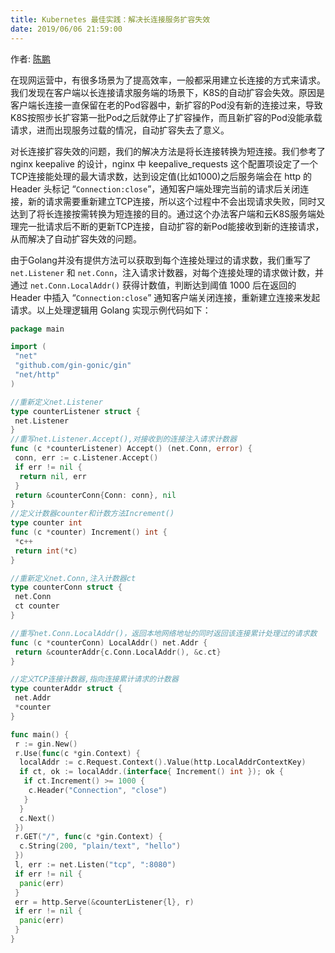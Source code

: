 ```yaml
---
title: Kubernetes 最佳实践：解决长连接服务扩容失效
date: 2019/06/06 21:59:00
---
```


作者: [陈鹏](https://imroc.io/)

在现网运营中，有很多场景为了提高效率，一般都采用建立长连接的方式来请求。我们发现在客户端以长连接请求服务端的场景下，K8S的自动扩容会失效。原因是客户端长连接一直保留在老的Pod容器中，新扩容的Pod没有新的连接过来，导致K8S按照步长扩容第一批Pod之后就停止了扩容操作，而且新扩容的Pod没能承载请求，进而出现服务过载的情况，自动扩容失去了意义。

对长连接扩容失效的问题，我们的解决方法是将长连接转换为短连接。我们参考了 nginx keepalive 的设计，nginx 中 keepalive_requests 这个配置项设定了一个TCP连接能处理的最大请求数，达到设定值(比如1000)之后服务端会在 http 的 Header 头标记 “`Connection:close`”，通知客户端处理完当前的请求后关闭连接，新的请求需要重新建立TCP连接，所以这个过程中不会出现请求失败，同时又达到了将长连接按需转换为短连接的目的。通过这个办法客户端和云K8S服务端处理完一批请求后不断的更新TCP连接，自动扩容的新Pod能接收到新的连接请求，从而解决了自动扩容失效的问题。

由于Golang并没有提供方法可以获取到每个连接处理过的请求数，我们重写了 `net.Listener` 和 `net.Conn`，注入请求计数器，对每个连接处理的请求做计数，并通过 `net.Conn.LocalAddr()` 获得计数值，判断达到阈值 1000 后在返回的 Header 中插入 “`Connection:close`” 通知客户端关闭连接，重新建立连接来发起请求。以上处理逻辑用 Golang 实现示例代码如下：

``` go
package main

import (
 "net"
 "github.com/gin-gonic/gin"
 "net/http"
)

//重新定义net.Listener
type counterListener struct {
 net.Listener
}
//重写net.Listener.Accept(),对接收到的连接注入请求计数器
func (c *counterListener) Accept() (net.Conn, error) {
 conn, err := c.Listener.Accept()
 if err != nil {
  return nil, err
 }
 return &counterConn{Conn: conn}, nil
}
//定义计数器counter和计数方法Increment()
type counter int
func (c *counter) Increment() int {
 *c++
 return int(*c)
}

//重新定义net.Conn,注入计数器ct
type counterConn struct {
 net.Conn
 ct counter
}

//重写net.Conn.LocalAddr()，返回本地网络地址的同时返回该连接累计处理过的请求数
func (c *counterConn) LocalAddr() net.Addr {
 return &counterAddr{c.Conn.LocalAddr(), &c.ct}
}

//定义TCP连接计数器,指向连接累计请求的计数器
type counterAddr struct {
 net.Addr
 *counter
}

func main() {
 r := gin.New()
 r.Use(func(c *gin.Context) {
  localAddr := c.Request.Context().Value(http.LocalAddrContextKey)
  if ct, ok := localAddr.(interface{ Increment() int }); ok {
   if ct.Increment() >= 1000 {
    c.Header("Connection", "close")
   }
  }
  c.Next()
 })
 r.GET("/", func(c *gin.Context) {
  c.String(200, "plain/text", "hello")
 })
 l, err := net.Listen("tcp", ":8080")
 if err != nil {
  panic(err)
 }
 err = http.Serve(&counterListener{l}, r)
 if err != nil {
  panic(err)
 }
}
```